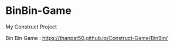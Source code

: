 # BinBin-Game
My Construct Project


Bin Bin Game : 
https://thanpat50.github.io/Construct-Game/BinBin/
